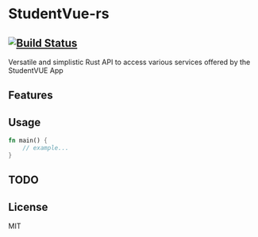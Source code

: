 # StudentVue-rs
[![Build Status](https://travis-ci.com/13laze/StudentVue-rs.svg?token=SpHdVJ8r5mp8isWTpdaF&branch=master)](https://travis-ci.com/13laze/StudentVue-rs)
------

Versatile and simplistic Rust API to access various services offered by the StudentVUE App

## Features

## Usage 
```rust
fn main() {
    // example...
}
```

## TODO


## License
MIT
